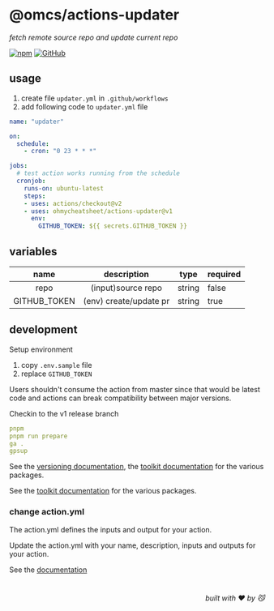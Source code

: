 # @omcs/actions-updater
*fetch remote source repo and update current repo*

[![npm](https://img.shields.io/github/package-json/v/ohmycheatsheet/actions-updater)](https://github.com/ohmycheatsheet/actions-updater) [![GitHub](https://img.shields.io/github/license/ohmycheatsheet/actions-updater)](https://github.com/ohmycheatsheet/actions-updater)

## usage

1. create file `updater.yml` in `.github/workflows`
2. add following code to `updater.yml` file
  
```yml
name: "updater"

on:
  schedule:
    - cron: "0 23 * * *"

jobs:
  # test action works running from the schedule
  cronjob:
    runs-on: ubuntu-latest
    steps:
    - uses: actions/checkout@v2
    - uses: ohmycheatsheet/actions-updater@v1
      env:
        GITHUB_TOKEN: ${{ secrets.GITHUB_TOKEN }}
```

## variables

|name|description|type|required|
|:---:|:---:|:---:|:---|
|repo|(input)source repo|string|false|
|GITHUB_TOKEN|(env) create/update pr|string|true|

## development

Setup environment

1. copy `.env.sample` file
2. replace `GITHUB_TOKEN`

Users shouldn't consume the action from master since that would be latest code and actions can break compatibility between major versions.

Checkin to the v1 release branch

```yml
pnpm
pnpm run prepare
ga .
gpsup
```

See the [versioning documentation](https://github.com/actions/toolkit/blob/master/docs/action-versioning.md), the [toolkit documentation](https://github.com/actions/toolkit/blob/master/README.md#packages) for the various packages.

See the [toolkit documentation](https://github.com/actions/toolkit/blob/master/README.md#packages) for the various packages.

### change action.yml

The action.yml defines the inputs and output for your action.

Update the action.yml with your name, description, inputs and outputs for your action.

See the [documentation](https://help.github.com/en/articles/metadata-syntax-for-github-actions)

# 
<div align='right'>

*built with ❤️ by 😼*

</div>
